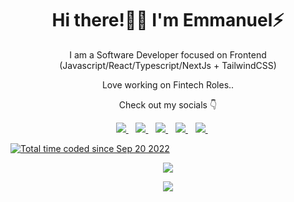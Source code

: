 <p align="center">
  <h1 align='center'>Hi there!👋🏾 I'm Emmanuel⚡</h1> 
  <p align="center"> I am a Software Developer focused on Frontend (Javascript/React/Typescript/NextJs + TailwindCSS)</p>
  <p align='center'>Love working on Fintech Roles..</p>
  <p align='center'> Check out my socials 👇</p>
</p>
<!-- todYwd -->
<p align='center'>
<a href="https://wa.me/2348100491864?text=Hello+odoi" target="_blank">
  <img src="https://img.shields.io/badge/WHATSAPP-%2325D366.svg?&style=for-the-badge&logo=whatsapp&logoColor=white" />
</a>&nbsp;&nbsp;
<a href="https://twitter.com/odoi_oftech" target="_blank">
  <img src="https://img.shields.io/badge/twitter-%231DA1F2.svg?&style=for-the-badge&logo=twitter&logoColor=white" />
</a>&nbsp;&nbsp;
<a href="https://www.linkedin.com/in/emmadindu/" target="_blank">
  <img src="https://img.shields.io/badge/linkedin-%230077B5.svg?&style=for-the-badge&logo=linkedin&logoColor=white" />
</a>&nbsp;&nbsp;
<a href="mailto:emmanuelnwobodoc04@gmail.com@gmail.com" target="_blank">
  <img src="https://img.shields.io/badge/email me-%23D14836.svg?&style=for-the-badge&logo=gmail&logoColor=white" />
</a>&nbsp;&nbsp;
 <a href="https://komarev.com/ghpvc/?username=emmanueldindu&label=PROFILE+VIEWS">
    <img src="https://komarev.com/ghpvc/?username=emmanueldindu&label=PROFILE+VIEWS&style=for-the-badge&color=green" />
  </a>&nbsp;&nbsp;
  </a>&nbsp;&nbsp;
  
 <a href="https://wakatime.com/@11f29c58-da34-47f8-b4f4-320d060467f8"><img src="https://wakatime.com/badge/user/11f29c58-da34-47f8-b4f4-320d060467f8.svg" alt="Total time coded since Sep 20 2022" /></a>


  <p align = "center">
  <img src = "https://github-readme-stats.vercel.app/api?username=emmanueldindu&show_icons=true&theme=tokyonight&line_height=25">
  </p>



  <p align="center">
   <img src = "http://github-readme-streak-stats.herokuapp.com?user=emmanueldindu&theme=blueberry&date_format=M%20j%5B%2C%20Y%5D">
</p>
</p>

<!---
emmanueldindu/emmanueldindu is a ✨ special ✨ repository because its `README.md` (this file) appears on your GitHub profile.
You can click the Preview link to take a look at your changes.
--->
